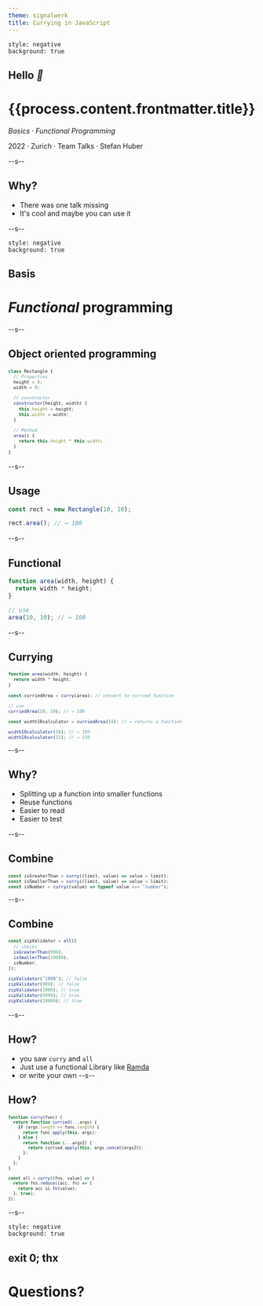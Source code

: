 ```yaml
---
theme: signalwerk
title: Currying in JavaScript
---
```


```fm
style: negative
background: true
```

## Hello _👋_

# {{process.content.frontmatter.title}}

_Basics · Functional Programming_

<footer>

2022 · Zurich · Team Talks · Stefan Huber

</footer>

--s--

## Why?

- There was one talk missing
- It's cool and maybe you can use it

--s--

```fm
style: negative
background: true
```

## Basis

# _Functional_ programming

--s--

## Object oriented programming

<div style="font-size: 0.75em;">

```js
class Rectangle {
  // Properties
  height = 0;
  width = 0;

  // constructor
  constructor(height, width) {
    this.height = height;
    this.width = width;
  }

  // Method
  area() {
    return this.height * this.width;
  }
}
```

</div>

--s--

## Usage

```js
const rect = new Rectangle(10, 10);

rect.area(); // → 100
```

--s--

## Functional

```js
function area(width, height) {
  return width * height;
}

// use
area(10, 10); // → 100
```

--s--

## Currying

<div style="font-size: 0.75em;">

```js
function area(width, height) {
  return width * height;
}

const curriedArea = curry(area); // convert to curried function

// use
curriedArea(10, 10); // → 100

const width10calculator = curriedArea(10); // → returns a function

width10calculator(10); // → 100
width10calculator(15); // → 150
```

</div>
--s--

## Why?

- Splitting up a function into smaller functions
- Reuse functions
- Easier to read
- Easier to test

--s--

## Combine

<div style="font-size: 0.75em;">

```js
const isGreaterThan = curry((limit, value) => value > limit);
const isSmallerThan = curry((limit, value) => value < limit);
const isNumber = curry((value) => typeof value === "number");
```

</div>
--s--

## Combine

<div style="font-size: 0.75em;">

```js
const zipValidator = all([
  // checks
  isGreaterThan(999),
  isSmallerThan(10000),
  isNumber,
]);

zipValidator("1000"); // false
zipValidator(999); // false
zipValidator(1000); // true
zipValidator(9999); // true
zipValidator(10000); // true
```

</div>

--s--

## How?

- you saw `curry` and `all`
- Just use a functional Library like [Ramda](https://ramdajs.com/)
- or write your own
  --s--

## How?

<div style="font-size: 0.7em;">

```js
function curry(func) {
  return function curried(...args) {
    if (args.length >= func.length) {
      return func.apply(this, args);
    } else {
      return function (...args2) {
        return curried.apply(this, args.concat(args2));
      };
    }
  };
}

const all = curry((fns, value) => {
  return fns.reduce((acc, fn) => {
    return acc && fn(value);
  }, true);
});
```

</div>


--s--

```fm
style: negative
background: true
```

## exit 0; thx

# Questions?
